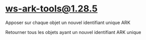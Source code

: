 # ws-ark-tools@1.28.5

Apposer sur chaque objet un nouvel identifiant unique ARK

Retourner tous les objets ayant un nouvel identifiant ARK unique
